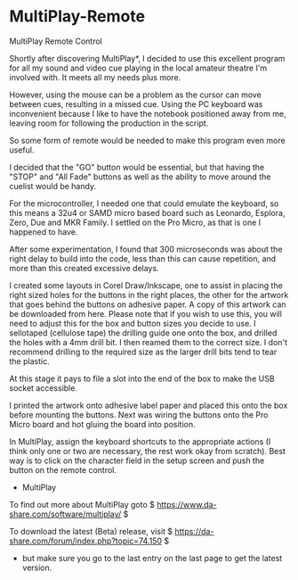 # MultiPlay-Remote
MultiPlay Remote Control

Shortly after discovering MultiPlay*, I decided to use this excellent program for all my sound and
video cue playing in the local amateur theatre I'm involved with.  It meets all my needs plus more. 

However, using the mouse can be a problem as the cursor can move between cues, resulting in a missed
cue.  Using the PC keyboard was inconvenient because I like to have the notebook positioned away
from me, leaving room for following the production in the script. 

So some form of remote would be needed to make this program even more useful. 

I decided that the "GO" button would be essential, but that having the "STOP" and "All Fade" buttons
as well as the ability to move around the cuelist would be handy. 

For the microcontroller, I needed one that could emulate the keyboard, so this means a 32u4 or SAMD
micro based board such as Leonardo, Esplora, Zero, Due and MKR Family.  I settled on the Pro Micro,
as that is one I happened to have. 

After some experimentation, I found that 300 microseconds was about the right delay to build into
the code, less than this can cause repetition, and more than this created excessive delays. 

I created some layouts in Corel Draw/Inkscape, one to assist in placing the right sized holes for
the buttons in the right places, the other for the artwork that goes behind the buttons on adhesive
paper.  A copy of this artwork can be downloaded from here.  Please note that if you wish to use
this, you will need to adjust this for the box and button sizes you decide to use.
I sellotaped (cellulose tape) the drilling guide one onto the box, and drilled the holes with a 4mm
drill bit.  I then reamed them to the correct size.  I don't recommend drilling to the required size
as the larger drill bits tend to tear the plastic. 

At this stage it pays to file a slot into the end of the box to make the USB socket accessible. 

I printed the artwork onto adhesive label paper and placed this onto the box before mounting the
buttons.  Next was wiring the buttons onto the Pro Micro board and hot gluing the board into position. 

In MultiPlay, assign the keyboard shortcuts to the appropriate actions (I think only one or two are
necessary, the rest work okay from scratch).  Best way is to click on the character field in the
setup screen and push the button on the remote control. 

* MultiPlay

To find out more about MultiPlay goto $ https://www.da-share.com/software/multiplay/ $ 

To download the latest (Beta) release, visit $ https://da-share.com/forum/index.php?topic=74.150 $
- but make sure you go to the last entry on the last page to get the latest version. 
